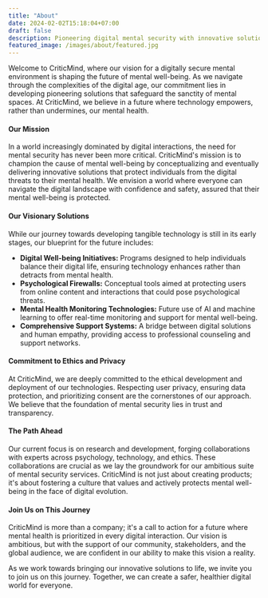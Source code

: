 ```yaml
---
title: "About"
date: 2024-02-02T15:18:04+07:00
draft: false
description: Pioneering digital mental security with innovative solutions, focused on well-being, ethics, and privacy.
featured_image: /images/about/featured.jpg
---
```


Welcome to CriticMind, where our vision for a digitally secure mental environment is shaping the future of mental well-being. As we navigate through the complexities of the digital age, our commitment lies in developing pioneering solutions that safeguard the sanctity of mental spaces. At CriticMind, we believe in a future where technology empowers, rather than undermines, our mental health.

#### Our Mission

In a world increasingly dominated by digital interactions, the need for mental security has never been more critical. CriticMind's mission is to champion the cause of mental well-being by conceptualizing and eventually delivering innovative solutions that protect individuals from the digital threats to their mental health. We envision a world where everyone can navigate the digital landscape with confidence and safety, assured that their mental well-being is protected.

#### Our Visionary Solutions

While our journey towards developing tangible technology is still in its early stages, our blueprint for the future includes:

- **Digital Well-being Initiatives:** Programs designed to help individuals balance their digital life, ensuring technology enhances rather than detracts from mental health.
- **Psychological Firewalls:** Conceptual tools aimed at protecting users from online content and interactions that could pose psychological threats.
- **Mental Health Monitoring Technologies:** Future use of AI and machine learning to offer real-time monitoring and support for mental well-being.
- **Comprehensive Support Systems:** A bridge between digital solutions and human empathy, providing access to professional counseling and support networks.

#### Commitment to Ethics and Privacy

At CriticMind, we are deeply committed to the ethical development and deployment of our technologies. Respecting user privacy, ensuring data protection, and prioritizing consent are the cornerstones of our approach. We believe that the foundation of mental security lies in trust and transparency.

#### The Path Ahead

Our current focus is on research and development, forging collaborations with experts across psychology, technology, and ethics. These collaborations are crucial as we lay the groundwork for our ambitious suite of mental security services. CriticMind is not just about creating products; it's about fostering a culture that values and actively protects mental well-being in the face of digital evolution.

#### Join Us on This Journey

CriticMind is more than a company; it's a call to action for a future where mental health is prioritized in every digital interaction. Our vision is ambitious, but with the support of our community, stakeholders, and the global audience, we are confident in our ability to make this vision a reality.

As we work towards bringing our innovative solutions to life, we invite you to join us on this journey. Together, we can create a safer, healthier digital world for everyone.
